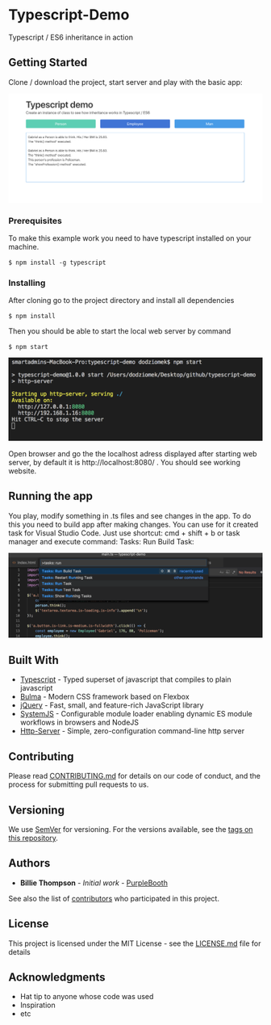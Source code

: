 # Typescript-Demo

Typescript / ES6 inheritance in action

## Getting Started

Clone / download the project, start server and play with the basic app:

<p align="center">
  <img src="./img/screenshot.png" alt="Screenshot">
</p>

### Prerequisites

To make this example work you need to have typescript installed on your machine.

```
$ npm install -g typescript
```

### Installing

After cloning go to the project directory and install all dependencies

```
$ npm install
```

Then you should be able to start the local web server by command

```
$ npm start
```

<p align="center">
  <img src="./img/web-server.png" alt="Web server">
</p>

Open browser and go the the localhost adress displayed after starting web server, by default it is http://localhost:8080/ . You should see working website.

## Running the app

You play, modify something in .ts files and see changes in the app. To do this you need to build app after making changes. You can use for it created task for Visual Studio Code. Just use shortcut: cmd + shift + b or task manager and execute command: Tasks: Run Build Task:

<p align="center">
  <img src="./img/build.png" alt="Building project">
</p>

## Built With

* [Typescript](https://www.typescriptlang.org/) - Typed superset of javascript that compiles to plain javascript
* [Bulma](https://bulma.io/) - Modern CSS framework based on Flexbox
* [jQuery](https://jquery.com/) - Fast, small, and feature-rich JavaScript library
* [SystemJS](https://github.com/systemjs/systemjs) - Configurable module loader enabling dynamic ES module workflows in browsers and NodeJS
* [Http-Server](https://www.npmjs.com/package/http-server) - Simple, zero-configuration command-line http server

## Contributing

Please read [CONTRIBUTING.md](https://gist.github.com/PurpleBooth/b24679402957c63ec426) for details on our code of conduct, and the process for submitting pull requests to us.

## Versioning

We use [SemVer](http://semver.org/) for versioning. For the versions available, see the [tags on this repository](https://github.com/your/project/tags). 

## Authors

* **Billie Thompson** - *Initial work* - [PurpleBooth](https://github.com/PurpleBooth)

See also the list of [contributors](https://github.com/your/project/contributors) who participated in this project.

## License

This project is licensed under the MIT License - see the [LICENSE.md](LICENSE.md) file for details

## Acknowledgments

* Hat tip to anyone whose code was used
* Inspiration
* etc
